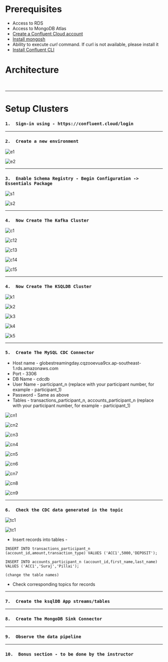 # Prerequisites
*   Access to RDS
*   Access to MongoDB Atlas
*   [Create a Confluent Cloud account](https://www.confluent.io/confluent-cloud/tryfree/)
*   [Install mongosh](https://www.mongodb.com/docs/mongodb-shell/install/) 
*   Ability to execute *curl* command. If curl is not available, please install it
*   [Install Confluent CLI](https://docs.confluent.io/confluent-cli/current/install.html#install-confluent-cli)


# Architecture

<br>


---


# Setup Clusters

###   `1.  Sign-in using - https://confluent.cloud/login`


---


###   `2.  Create a new environment`


![e1](images/environment-1.png)

![e2](images/environment-2.png)

---

###   `3.  Enable Schema Registry - Begin Configuration ->  Essentials Package`

![s1](images/sr-1.png)

![s2](images/sr-2.png)

---

###   `4.  Now Create The Kafka Cluster`

![c1](images/cluster-1.png)

![c12](images/cluster-12.png)

![c13](images/cluster-13.png)

![c14](images/cluster-14.png)

![c15](images/cluster-5.png)

---


###   `4.  Now Create The KSQLDB Cluster`

![k1](images/ksql-1.png)

![k2](images/ksql-2.png)

![k3](images/ksql-3.png)

![k4](images/ksql-4.png)

![k5](images/ksql-5.png)

---

###   `5.  Create The MySQL CDC Connector`
*   Host name - globestreamingday.cqzooevua9cx.ap-southeast-1.rds.amazonaws.com
*   Port - 3306
*   DB Name - cdcdb
*   User Name - participant_n (replace with your participant number, for example - participant_1)
*   Password - Same as above
*   Tables - transactions_participant_n, accounts_participant_n (replace with your participant number, for example - participant_1)

![cn1](images/connector-1.png)

![cn2](images/connector-2.png)

![cn3](images/connector-3.png)

![cn4](images/connector-4.png)

![cn5](images/connector-5.png)

![cn6](images/connector-6.png)

![cn7](images/connector-7.png)

![cn8](images/connector-8.png)

![cn9](images/connector-9.png)

---

###   `6.  Check the CDC data generated in the topic`

![tc1](images/topic-1.png)

![tc1](images/topic-2.png)

*   Insert records into tables -      

`INSERT INTO transactions_participant_n (account_id,amount,transaction_type) VALUES ('ACC1',5000,'DEPOSIT');`      

`INSERT INTO accounts_participant_n (account_id,first_name,last_name) VALUES ('ACC1','Suraj','Pillai');`                   

`(change the table names)`      

*   Check corresponding topics for records

---

###   `7.  Create the ksqlDB App streams/tables`

---

###   `8.  Create The MongoDB Sink Connector`

---

###   `9.  Observe the data pipeline`

---

###   `10.  Bonus section - to be done by the instructor`

